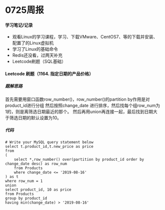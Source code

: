 # 0725周报

#### 学习笔记/记录
- 观看Linux的学习课程，学习、下载VMware、CentOS7、等的下载并安装、配置了的Linux虚拟机
- 学习了Linux的基础命令
- Redis还没看，过两天补充
- Leetcode刷题（SQL基础）

#### Leetcode 刷题（1164. 指定日期的产品价格）
##### 题解思路
首先需要用窗口函数row_number()，row_number()的partition by作用是对product_id进行分组 然后按照change_date 进行排序，然后找每个组row_num为1的，则是离筛选日期最近的那个。
然后再用union再连接一起，最后找到日期大于筛选日期的默认设置为10。
##### 代码
```mysql
# Write your MySQL query statement below
select t.product_id,t.new_price as price
from 
(
    select *,row_number() over(partition by product_id order by change_date desc) as row_num
    from Products
    where change_date <= '2019-08-16'
) as t
where row_num = 1
union 
select product_id, 10 as price
from Products
group by product_id
having min(change_date) > '2019-08-16'
```